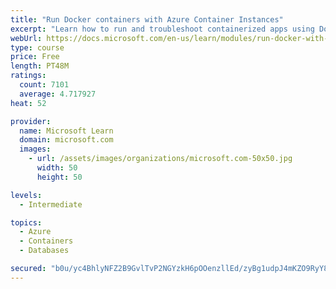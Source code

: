 ```yaml
---
title: "Run Docker containers with Azure Container Instances"
excerpt: "Learn how to run and troubleshoot containerized apps using Docker containers with Azure Container Instances."
webUrl: https://docs.microsoft.com/en-us/learn/modules/run-docker-with-azure-container-instances/
type: course
price: Free
length: PT48M
ratings:
  count: 7101
  average: 4.717927
heat: 52

provider:
  name: Microsoft Learn
  domain: microsoft.com
  images:
    - url: /assets/images/organizations/microsoft.com-50x50.jpg
      width: 50
      height: 50

levels:
  - Intermediate

topics:
  - Azure
  - Containers
  - Databases

secured: "b0u/yc4BhlyNFZ2B9GvlTvP2NGYzkH6pOOenzllEd/zyBg1udpJ4mKZO9RyY8XCMUZLxG8luHjp+JOekbMjiTtJV68l3X/7XtELk/inzBsLO8OLVXHtK7W+BeCbT/tkJzWQWFOVs0FU3UqluEtsw3ftP/6vRa6ltx1wd6FF8uf4W+2n3IjsOEY8KgDE0Rim82pp0VAlidKqVRQjvsZpKQ4XOqn7Q/FRLkr0k2JDZ1AXgBTBmbL5Xj9Mar37++ae+wCXQPU7BKvj2sn9nOPohTgvzrt1wsAXOlRf+1uX3m3yr+TlSVX3+yvoUz8QNWsgVpcG5qpSHCPiqQ5rchdbnJLsZLMDhNRZuNSpPKSEMdYg2tLp/tKsRw8eIo4OlVHE2dhYf/n4f4KV1CHvb6FcNNtoPBXJRlK1zO8NVBqErNUE=;ZtTdBJoG0MUTWyLyyvs4RQ=="
---
```


